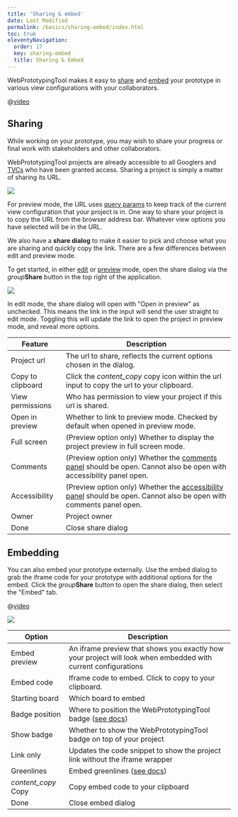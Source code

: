 ```yaml
---
title: 'Sharing & embed'
date: Last Modified
permalink: /basics/sharing-embed/index.html
toc: true
eleventyNavigation:
  order: 17
  key: sharing-embed
  title: Sharing & Embed
---
```


WebPrototypingTool makes it easy to [share](#sharing) and [embed](#embedding) your prototype in various view configurations with your collaborators.

@[video](/static/video/embed/click-share.webm)

## Sharing

While working on your prototype, you may wish to share your progress or final work with stakeholders and other collaborators.

WebPrototypingTool projects are already accessible to all Googlers and [TVCs](/getting-started/tvc-access/) who have been granted access. Sharing a project is simply a matter of sharing its URL.

![](/static/img/embed/share-url.png)

For preview mode, the URL uses [query params](/beyond-the-basics/preview-url/) to keep track of the current view configuration that your project is in. One way to share your project is to copy the URL from the browser address bar. Whatever view options you have selected will be in the URL.

We also have a **share dialog** to make it easier to pick and choose what you are sharing and quickly copy the link. There are a few differences between edit and preview mode.

To get started, in either [edit](/basics/editor) or [preview](/basics/preview) mode, open the share dialog via the <i class="ico" style="vertical-align: text-bottom">group</i>**Share** button in the top right of the application.

<img src="{{'/static/img/embed/share-dialog-preview-mode.png' | url}}" />

In edit mode, the share dialog will open with "Open in preview" as unchecked. This means the link in the input will send the user straight to edit mode. Toggling this will update the link to open the project in preview mode, and reveal more options.

| Feature           | Description                                                                                                                                                          |
| ----------------- | -------------------------------------------------------------------------------------------------------------------------------------------------------------------- |
| Project url       | The url to share, reflects the current options chosen in the dialog.                                                                                                 |
| Copy to clipboard | Click the <i class="ico" style="vertical-align: text-bottom">content_copy</i> copy icon within the url input to copy the url to your clipboard.                      |
| View permissions  | Who has permission to view your project if this url is shared.                                                                                                       |
| Open in preview   | Whether to link to preview mode. Checked by default when opened in preview mode.                                                                                     |
| Full screen       | (Preview option only) Whether to display the project preview in full screen mode.                                                                                    |
| Comments          | (Preview option only) Whether the [comments panel](/basics/comments/) should be open. Cannot also be open with accessibility panel open.                             |
| Accessibility     | (Preview option only) Whether the [accessibility panel](/accessibility/handoff-collaboration/#sharing) should be open. Cannot also be open with comments panel open. |
| Owner             | Project owner                                                                                                                                                        |
| Done              | Close share dialog                                                                                                                                                   |

## Embedding

You can also embed your prototype externally. Use the embed dialog to grab the iframe code for your prototype with additional options for the embed. Click the <i class="ico" style="vertical-align: text-bottom">group</i>**Share** button to open the share dialog, then select the "Embed" tab.

@[video](/static/video/embed/open-embed.webm)

![](/static/img/embed/embed-dialog.png)

| Option                                                                   | Description                                                                                                   |
| ------------------------------------------------------------------------ | ------------------------------------------------------------------------------------------------------------- |
| Embed preview                                                            | An iframe preview that shows you exactly how your project will look when embedded with current configurations |
| Embed code                                                               | Iframe code to embed. Click to copy to your clipboard.                                                        |
| Starting board                                                           | Which board to embed                                                                                          |
| Badge position                                                           | Where to position the WebPrototypingTool badge ([see docs](/basics/preview/#embed-badge))                               |
| Show badge                                                               | Whether to show the WebPrototypingTool badge on top of your project                                                     |
| Link only                                                                | Updates the code snippet to show the project link without the iframe wrapper                                  |
| Greenlines                                                               | Embed greenlines ([see docs](/accessibility/handoff-collaboration/#embed))                                    |
| <i class="ico" style="vertical-align: text-bottom">content_copy</i> Copy | Copy embed code to your clipboard                                                                             |
| Done                                                                     | Close embed dialog                                                                                            |

